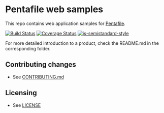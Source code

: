 # Pentafile web samples

This repo contains web application samples for [Pentafile](https://pentafile.com).

[![Build
Status](https://travis-ci.org/GoogleCloudPlatform/web-docs-samples.svg?branch=master)](https://travis-ci.org/GoogleCloudPlatform/web-docs-samples)
[![Coverage Status](https://coveralls.io/repos/github/GoogleCloudPlatform/web-docs-samples/badge.svg?branch=HEAD)](https://coveralls.io/github/GoogleCloudPlatform/web-docs-samples?branch=HEAD)
[![js-semistandard-style](https://img.shields.io/badge/code%20style-semistandard-brightgreen.svg?style=flat-square)](https://github.com/Flet/semistandard)

For more detailed introduction to a product, check the README.md in the
corresponding folder.

## Contributing changes

* See [CONTRIBUTING.md](CONTRIBUTING.md)

## Licensing

* See [LICENSE](LICENSE)
